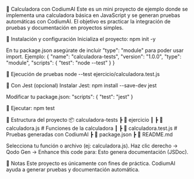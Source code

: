 🧮 Calculadora con CodiumAI
Este es un mini proyecto de ejemplo donde se implementa una calculadora básica en JavaScript y se generan pruebas automáticas con CodiumAI.
El objetivo es practicar la integración de pruebas y documentación en proyectos simples.


🚀 Instalación y configuración
Inicializa el proyecto:
npm init -y

En tu package.json asegúrate de incluir "type": "module" para poder usar import.
Ejemplo:
{
  "name": "calculadora-tests",
  "version": "1.0.0",
  "type": "module",
  "scripts": {
    "test": "node --test"
  }
}

🔧 Ejecución de pruebas
node --test ejercicio/calculadora.test.js


🤖 Con Jest (opcional)
Instalar Jest:
npm install --save-dev jest

Modificar tu package.json:
"scripts": {
  "test": "jest"
}

🔧 Ejecutar:
npm test


📂 Estructura del proyecto
📦 calculadora-tests
 ┣ 📂 ejercicio
 ┃ ┣ 📜 calculadora.js      # Funciones de la calculadora
 ┃ ┣ 📜 calculadora.test.js # Pruebas generadas con CodiumAI
 ┣ 📜 package.json
 ┣ 📜 README.md

 
Selecciona tu función o archivo (ej: calculadora.js).
Haz clic derecho → Qodo Gen → Enhance this code para:
Esto genera documentación (JSDoc).

📌 Notas
Este proyecto es únicamente con fines de práctica.
CodiumAI ayuda a generar pruebas y documentación automática.

